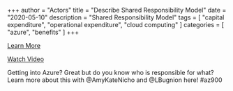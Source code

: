 +++
author = "Actors"
title = "Describe Shared Responsibility Model"
date = "2020-05-10"
description = "Shared Responsibility Model"
tags = [
    "capital expenditure",
    "operational expenditure",
    "cloud computing"
]
categories = [
    "azure",
    "benefits"
]
+++

[Learn More](https://jhand.dev/24)

[Watch Video](https://twitter.com/i/status/1258815124330000384)

Getting into Azure? Great but do you know who is responsible for what? Learn more about this with @AmyKateNicho and @LBugnion here! #az900